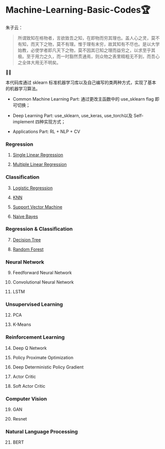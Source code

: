 # Machine-Learning-Basic-Codes🏆

朱子云：

> 所谓致知在格物者，言欲致吾之知，在即物而穷其理也。盖人心之灵，莫不有知，而天下之物，莫不有理。惟于理有未穷，故其知有不尽也。是以大学始教，必使学者即凡天下之物，莫不因其已知之理而益穷之，以求至乎其极。至于用力之久，而一时豁然贯通焉，则众物之表里精粗无不到，而吾心之全体大用无不明矣。

📐📏

本代码库通过 sklearn 标准机器学习库以及自己编写的类两种方式，实现了基本的机器学习算法。

- Common Machine Learning Part: 通过更改主函数中的 use_sklearn flag 即可切换；

- Deep Learning Part: use_sklearn, use_keras, use_torch以及 Self-implement 四种实现方式；

- Applications Part: RL + NLP + CV

### Regression
1. [Single Linear Regression](./1Single_Linear_Regression/1Single_Linear_Regression.py)

2. [Multiple Linear Regression](./2Multiple_Linear_Regression/2Multiple_Linear_Regression.py)

### Classification
3. [Logistic Regression](./3Logistic_Regression/3Logistic_Regression.py)

4. [KNN](./4K_Nearest_Neighbours/)

5. [Support Vector Machine](./5Support_Vector_Machine/)

6. [Naive Bayes](./6Naive_Bayes/)

### Regression & Classification
7. [Decision Tree](./7Decision_Trees/)

8. [Random Forest](./8Random_Forest/)

### Neural Network
9. Feedforward Neural Network

10. Convolutional Neural Network

11. LSTM

### Unsupervised Learning
12. PCA

13. K-Means

### Reinforcement Learning
14. Deep Q Network

15. Policy Proximate Optimization

16. Deep Deterministic Policy Gradient

17. Actor Critic

18. Soft Actor Critic

### Computer Vision
19. GAN 

20. Resnet

### Natural Language Processing
21. BERT
